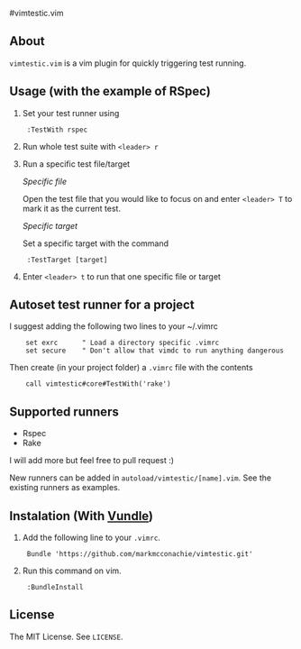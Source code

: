 #vimtestic.vim

## About

`vimtestic.vim` is a vim plugin for quickly triggering test running.

## Usage (with the example of RSpec)

1. Set your test runner using 

        :TestWith rspec
        
2. Run whole test suite with `<leader> r`

3. Run a specific test file/target

    *Specific file*
  
    Open the test file that you would like to focus on and enter
    `<leader> T` to mark it as the current test.
    
    *Specific target*
    
    Set a specific target with the command
    
        :TestTarget [target]
    
4. Enter `<leader> t` to run that one specific file or target

## Autoset test runner for a project

I suggest adding the following two lines to your ~/.vimrc

        set exrc      " Load a directory specific .vimrc
        set secure    " Don't allow that vimdc to run anything dangerous
        
Then create (in your project folder) a `.vimrc` file with the contents
        
        call vimtestic#core#TestWith('rake')
        
## Supported runners

* Rspec
* Rake

I will add more but feel free to pull request :)

New runners can be added in `autoload/vimtestic/[name].vim`.
See the existing runners as examples.


## Instalation (With [Vundle](https://github.com/gmarik/vundle))

1. Add the following line to your `.vimrc`.

        Bundle 'https://github.com/markmcconachie/vimtestic.git'    

2. Run this command on vim.

        :BundleInstall


## License

  The MIT License. See `LICENSE`.